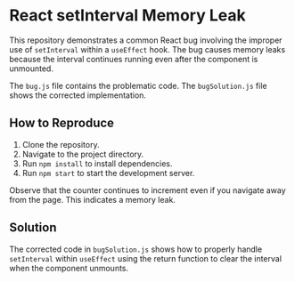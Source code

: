 # React setInterval Memory Leak

This repository demonstrates a common React bug involving the improper use of `setInterval` within a `useEffect` hook.  The bug causes memory leaks because the interval continues running even after the component is unmounted.

The `bug.js` file contains the problematic code. The `bugSolution.js` file shows the corrected implementation.

## How to Reproduce

1. Clone the repository.
2. Navigate to the project directory.
3. Run `npm install` to install dependencies.
4. Run `npm start` to start the development server.

Observe that the counter continues to increment even if you navigate away from the page. This indicates a memory leak.

## Solution

The corrected code in `bugSolution.js` shows how to properly handle `setInterval` within `useEffect` using the return function to clear the interval when the component unmounts.